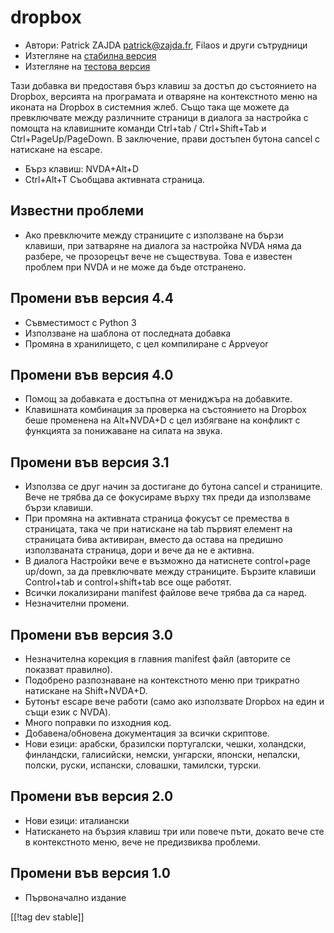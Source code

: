 # dropbox #

* Автори: Patrick ZAJDA <patrick@zajda.fr>, Filaos и други сътрудници
* Изтегляне на [стабилна версия][1]
* Изтегляне на [тестова версия][2]

Тази добавка ви предоставя бърз клавиш за достъп до състоянието на Dropbox,
версията на програмата и отваряне на контекстното меню на иконата на Dropbox
в системния жлеб.  Също така ще можете да превключвате между различните
страници в диалога за настройка с помощта на клавишните команди Ctrl+tab /
Ctrl+Shift+Tab и Ctrl+PageUp/PageDown.  В заключение, прави достъпен бутона
cancel с натискане на escape.

* Бърз клавиш: NVDA+Alt+D
* Ctrl+Alt+T Съобщава активната страница.

## Известни проблеми ##

* Ако превключите между страниците с използване на бързи клавиши, при затваряне на диалога за настройка NVDA няма да разбере, че прозорецът вече не съществува.
Това е известен проблем при NVDA и не може да бъде отстранено.


## Промени във версия 4.4 ##

* Съвместимост с Python 3
* Използване на шаблона от последната добавка
* Промяна в хранилището, с цел компилиране с Appveyor

## Промени във версия 4.0 ##

* Помощ за добавката е достъпна от мениджъра на добавките.
* Клавишната комбинация за проверка на състоянието на Dropbox беше променена
  на Alt+NVDA+D с цел избягване на конфликт с функцията за понижаване на
  силата на звука.

## Промени във версия 3.1 ##

* Използва се друг начин за достигане до бутона cancel и страниците. Вече не
  трябва да се фокусираме върху тях преди да използваме бързи клавиши.
* При промяна на активната страница фокусът се премества в страницата, така
  че при натискане на tab първият елемент на страницата бива активиран,
  вместо да остава на предишно използваната страница, дори и вече да не е
  активна.
* В диалога Настройки вече е възможно да натиснете control+page up/down, за
  да превключвате между страниците. Бързите клавиши Control+tab и
  control+shift+tab все още работят.
* Всички локализирани manifest файлове вече трябва да са наред.
* Незначителни промени.

## Промени във версия 3.0 ##

* Незначителна корекция в главния manifest файл (авторите се показват
  правилно).
* Подобрено разпознаване на контекстното меню при трикратно натискане на
  Shift+NVDA+D.
* Бутонът escape вече работи (само ако използвате Dropbox на един и същи
  език с NVDA).
* Много поправки по изходния код.
* Добавена/обновена документация за всички скриптове.
* Нови езици: арабски, бразилски португалски, чешки, холандски, финландски,
  галисийски, немски, унгарски, японски, непалски, полски, руски, испански,
  словашки, тамилски, турски.

## Промени във версия 2.0 ##

* Нови езици: италиански
* Натискането на бързия клавиш три или повече пъти, докато вече сте в
  контекстното меню, вече не предизвиква проблеми.

## Промени във версия 1.0 ##

* Първоначално издание

[[!tag dev stable]]

[1]: https://addons.nvda-project.org/files/get.php?file=dx

[2]: https://addons.nvda-project.org/files/get.php?file=dx-dev
